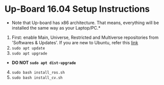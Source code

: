 # Up-Board 16.04 Setup Instructions

* Note that Up-board has x86 architecture. That means, everything will be installed the same way as your Laptop/PC.*

1. First: enable Main, Universe, Restricted and Multiverse repositories from 'Softwares & Updates'. If you are new to Ubuntu, refer this [link](https://help.ubuntu.com/community/Repositories/Ubuntu)
2. `sudo apt update`
3. `sudo apt upgrade`
- **DO NOT `sudo apt dist-upgrade`**

4. `sudo bash install_ros.sh`
5. `sudo bash install_cv.sh`
